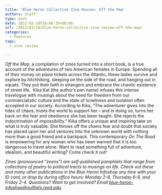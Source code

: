 ```yaml
---
title: 'Blue Heron Collective Zine Review: Off the Map'
authors: Staff
type: post
date: 2011-03-10T20:08:39+00:00
url: /2011/03/10/blue-heron-collective-zine-review-off-the-map/
categories:
  - Features
tags:
  - zine review

---
```

_Off the Map_, a compilation of zines turned into a short book, is a true account of the adventures of two American females in Europe. Spending all of their money on plane tickets across the Atlantic, these ladies survive and explore by hitchhiking, sleeping on the side of the road, and hanging out in squats. They put their faith in strangers and embrace the chaotic existence of street life.  Kika Kat (the author’s pen name) infuses this intense travelogue with musings about the need for freedom from our commercialistic culture and the state of loneliness and isolation often accepted in our society. According to Kika, “The adventurer gives into the tides of chaos, trusts the world to support her &#8211; and in doing so, turns her back on the fear and obedience she has been taught. She rejects the indoctrination of impossibility.” Kika offers a unique and inspiring take on what is truly valuable. She throws off the chains fear and doubt that society has placed upon her and ventures into the unknown world with nothing more than a good friend and a backpack. This contemporary _On The Road_ is empowering for any woman who has been warned that it is too dangerous to travel alone. Want to read something full of adventure, idealism, and beautiful writing? Come check it out!

_Zines (pronounced “zeens”) are self-published pamphlets that range from collections of poetry to political tracts to musings on life. Check out these and many other publications in the Blue Heron Infoshop any time with your ID card, or drop by during office hours: Monday 2-6, Thursday 6-8, and Friday 2-4. Questions? Want to get involved? Email [&#x62;&#x6c;&#x75;&#x65;&#x2d;&#x68;&#x65;&#x72;&#x6f;&#x6e;&#x2d;&#x69;&#x6e;&#x66;&#x6f;&#x73;&#x68;&#x6f;&#x70;&#x40;<span class="oe_displaynone">null</span>&#x6c;&#x69;&#x73;&#x74;&#x73;&#x2e;&#x72;&#x65;&#x65;&#x64;&#x2e;&#x65;&#x64;&#x75;][1]._

 [1]: mailto:&#x62;&#x6c;&#x75;&#x65;&#x2d;&#x68;&#x65;&#x72;&#x6f;&#x6e;&#x2d;&#x69;&#x6e;&#x66;&#x6f;&#x73;&#x68;&#x6f;&#x70;&#x40;&#x6c;&#x69;&#x73;&#x74;&#x73;&#x2e;&#x72;&#x65;&#x65;&#x64;&#x2e;&#x65;&#x64;&#x75;